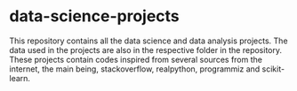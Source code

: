 # data-science-projects
This repository contains all the data science and data analysis projects.
The data used in the projects are also in the respective folder in the repository.
These projects contain codes inspired from several sources from the internet, 
the main being, stackoverflow, realpython, programmiz and scikit-learn.
